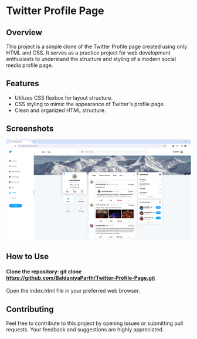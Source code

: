 # Twitter Profile Page

## Overview
This project is a simple clone of the Twitter Profile page created using only HTML and CSS. It serves as a practice project for web development enthusiasts to understand the structure and styling of a modern social media profile page.

## Features
- Utilizes CSS flexbox for layout structure.
- CSS styling to mimic the appearance of Twitter's profile page.
- Clean and organized HTML structure.

## Screenshots
![Twitter Profile Page](./icon/Twitter.png)


## How to Use
#### Clone the repository: git clone https://github.com/BaldaniyaParth/Twitter-Profile-Page.git
Open the index.html file in your preferred web browser.

## Contributing
Feel free to contribute to this project by opening issues or submitting pull requests. Your feedback and suggestions are highly appreciated.


